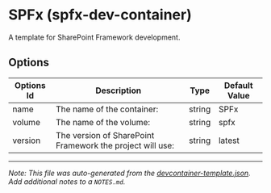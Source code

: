 
# SPFx (spfx-dev-container)

A template for SharePoint Framework development.

## Options

| Options Id | Description | Type | Default Value |
|-----|-----|-----|-----|
| name | The name of the container: | string | SPFx |
| volume | The name of the volume: | string | spfx |
| version | The version of SharePoint Framework the project will use: | string | latest |



---

_Note: This file was auto-generated from the [devcontainer-template.json](https://github.com/tpalacino/SPFx-dev-container/blob/main/src/spfx-dev-container/devcontainer-template.json).  Add additional notes to a `NOTES.md`._
